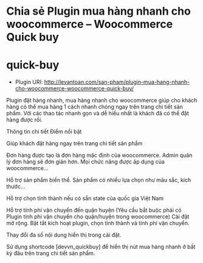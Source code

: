 # Chia sẻ Plugin mua hàng nhanh cho woocommerce – Woocommerce Quick buy
# quick-buy
* Plugin URI: http://levantoan.com/san-pham/plugin-mua-hang-nhanh-cho-woocommerce-woocommerce-quick-buy/

Plugin đặt hàng nhanh, mua hàng nhanh cho woocommerce giúp cho khách hàng có thể mua hàng 1 cách nhanh chóng ngay trên trang chi tiết sản phẩm. Với các thao tác nhanh gọn và dễ hiểu nhất là khách đã có thể đặt hàng được rồi.

Thông tin chi tiết
Điểm nổi bật

Giúp khách đặt hàng ngay trên trang chi tiết sản phẩm

Đơn hàng được tạo là đơn hàng mặc định của woocommerce. Admin quản lý đơn hàng sẽ đơn giản hơn. Mọi chức năng được áp dụng của woocommerce…

Hỗ trợ sản phẩm biến thể. Sản phẩm có nhiều lựa chọn như màu sắc, kích thước…

Hỗ trợ chọn tỉnh thành nếu có sẵn state của quốc gia Việt Nam

Hỗ trợ tính phí vận chuyển đến quận huyện (Yêu cầu bắt buộc phải có Plugin tính phí vận chuyển cho quận/huyện trong woocommerce)
Cài đặt mở rộng. Bật tắt kích hoạt plugin, chọn tỉnh thành và tính phí vận chuyển.

Thay đổi đa số nội dung hiển thị trong cài đặt.

Sử dụng shortcode [devvn_quickbuy] để hiển thị nút mua hàng nhanh ở bất kỳ đâu trên trang chi tiết sản phẩm.
